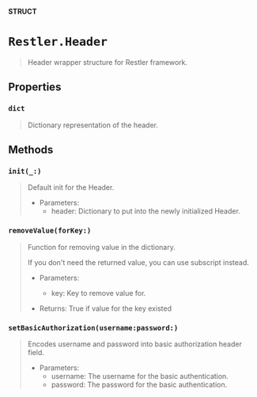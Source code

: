 **STRUCT**

# `Restler.Header`

> Header wrapper structure for Restler framework.

## Properties
### `dict`

> Dictionary representation of the header.

## Methods
### `init(_:)`

> Default init for the Header.
>
> - Parameters:
>   - header: Dictionary to put into the newly initialized Header.

### `removeValue(forKey:)`

> Function for removing value in the dictionary.
>
> If you don't need the returned value, you can use subscript instead.
>
> - Parameters:
>   - key: Key to remove value for.
>
> - Returns: True if value for the key existed

### `setBasicAuthorization(username:password:)`

> Encodes username and password into basic authorization header field.
>
> - Parameters:
>   - username: The username for the basic authentication.
>   - password: The password for the basic authentication.
